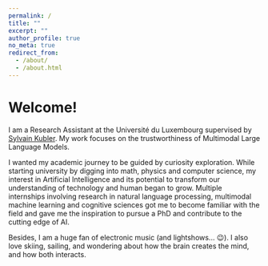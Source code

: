 ```yaml
---
permalink: /
title: ""
excerpt: ""
author_profile: true
no_meta: true
redirect_from: 
  - /about/
  - /about.html
---
```

# Welcome!

I am a Research Assistant at the Université du Luxembourg supervised by [Sylvain Kubler](sylvainkubler.fr). My work focuses on the trustworthiness of Multimodal Large Language Models.

I wanted my academic journey to be guided by curiosity exploration. While starting university by digging into math, physics and computer science, my interest in Artificial Intelligence and its potential to transform our understanding of technology and human began to grow. Multiple internships involving research in natural language processing, multimodal machine learning and cognitive sciences got me to become familiar with the field and gave me the inspiration to pursue a PhD and contribute to the cutting edge of AI.

Besides, I am a huge fan of electronic music (and lightshows... :wink:). I also love skiing, sailing, and wondering about how the brain creates the mind, and how both interacts.